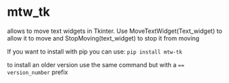 # mtw_tk
allows to move text widgets in Tkinter.
Use MoveTextWidget(Text_widget) to allow it to move and StopMoving(text_widget) to stop it from moving

If you want to install with pip you can use:
```pip install mtw-tk```

to install an older version use the same command but with a ```== version_number``` prefix
